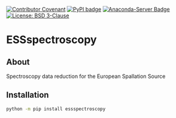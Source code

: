 [![Contributor Covenant](https://img.shields.io/badge/Contributor%20Covenant-2.1-4baaaa.svg)](CODE_OF_CONDUCT.md)
[![PyPI badge](http://img.shields.io/pypi/v/essspectroscopy.svg)](https://pypi.python.org/pypi/essspectroscopy)
[![Anaconda-Server Badge](https://anaconda.org/scipp/essspectroscopy/badges/version.svg)](https://anaconda.org/scipp/essspectroscopy)
[![License: BSD 3-Clause](https://img.shields.io/badge/License-BSD%203--Clause-blue.svg)](LICENSE)

# ESSspectroscopy

## About

Spectroscopy data reduction for the European Spallation Source 

## Installation

```sh
python -m pip install essspectroscopy
```
